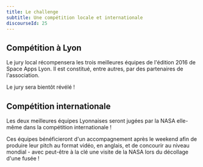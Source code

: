 ```yaml
---
title: Le challenge
subtitle: Une compétition locale et internationale
discourseId: 25
---
```


## Compétition à Lyon

Le jury local récompensera les trois meilleures équipes de l'édition 2016 de Space Apps Lyon.
Il est constitué, entre autres, par des partenaires de l'association.

Le jury sera bientôt révélé !

## Compétition internationale

Les deux meilleures équipes Lyonnaises seront jugées par la NASA elle-même dans la compétition internationale !

Ces équipes bénéficieront d'un accompagnement après le weekend afin de produire leur pitch au format vidéo, en anglais, et de concourir au niveau mondial - avec peut-être à la clé une visite de la NASA lors du décollage d'une fusée !
